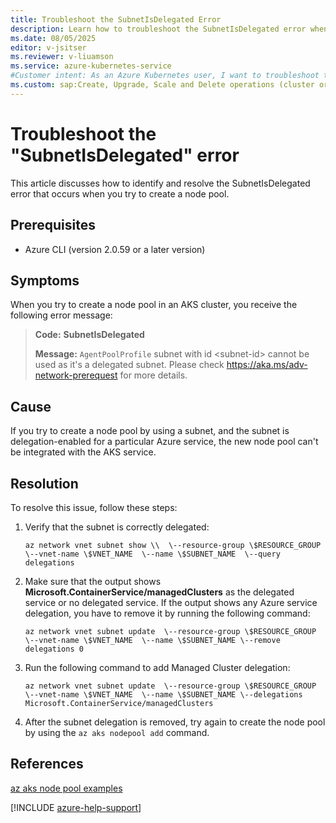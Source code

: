 ```yaml
---
title: Troubleshoot the SubnetIsDelegated Error
description: Learn how to troubleshoot the SubnetIsDelegated error when you try to create a node pool.
ms.date: 08/05/2025
editor: v-jsitser
ms.reviewer: v-liuamson
ms.service: azure-kubernetes-service
#Customer intent: As an Azure Kubernetes user, I want to troubleshoot the SubnetIsDelegated error so that I can successfully create a node pool.
ms.custom: sap:Create, Upgrade, Scale and Delete operations (cluster or )
---
```

# Troubleshoot the "SubnetIsDelegated" error

This article discusses how to identify and resolve the SubnetIsDelegated error that occurs when you try to create a node pool.

## Prerequisites

- Azure CLI (version 2.0.59 or a later version)

## Symptoms  

When you try to create a node pool in an AKS cluster, you receive the following error message:

> **Code:** **SubnetIsDelegated**
>
> **Message:** `AgentPoolProfile` subnet with id \<subnet-id\> cannot be used as it\'s a delegated subnet. Please check <https://aka.ms/adv-network-prerequest> for more details.

## Cause

If you try to create a node pool by using a subnet, and the subnet is delegation-enabled for a particular Azure service, the new node pool can't be integrated with the AKS service.

## Resolution

To resolve this issue, follow these steps:

1. Verify that the subnet is correctly delegated:

   ```
   az network vnet subnet show \\  \--resource-group \$RESOURCE_GROUP \--vnet-name \$VNET_NAME  \--name \$SUBNET_NAME  \--query delegations
   ```

1. Make sure that the output shows **Microsoft.ContainerService/managedClusters** as the delegated service or no delegated service. If the output shows any Azure service delegation, you have to remove it by running the following command:

   ```
   az network vnet subnet update  \--resource-group \$RESOURCE_GROUP
   \--vnet-name \$VNET_NAME  \--name \$SUBNET_NAME \--remove delegations 0
   ```
   
1. Run the following command to add Managed Cluster delegation:

   ```
   az network vnet subnet update  \--resource-group \$RESOURCE_GROUP
   \--vnet-name \$VNET_NAME  \--name \$SUBNET_NAME \--delegations
   Microsoft.ContainerService/managedClusters
   ```

1. After the subnet delegation is removed, try again to create the node pool by using the `az aks nodepool add` command.

## References

[az aks node pool examples](/cli/azure/aks/nodepool?view=azure-cli-latest#az-aks-nodepool-add-examples&preserve-view=true)

[!INCLUDE [azure-help-support](../../../includes/azure-help-support.md)]
